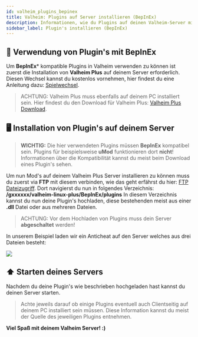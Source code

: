 ```yaml
---
id: valheim_plugins_bepinex
title: Valheim: Plugins auf Server installieren (BepInEx)
description: Informationen, wie du Plugins auf deinen Valheim-Server mit BepInEx (Valheim Plus & BepInEx Server) von ZAP-Hosting installieren kannst - ZAP-Hosting.com Dokumentationen
sidebar_label: Plugin's installieren (BepInEx)
---
```


## 🔧 Verwendung von Plugin's mit BepInEx

Um **BepInEx*** kompatible Plugins in Valheim verwenden zu können ist zuerst die Installation von **Valheim Plus** auf deinem Server erforderlich. 
Diesen Wechsel kannst du kostenlos vornehmen, hier findest du eine Anleitung dazu: [Spielwechsel](https://zap-hosting.com/guides/docs/de/gameserver_gameswitch/).

> ACHTUNG: Valheim Plus muss ebenfalls auf deinem PC installiert sein. Hier findest du den Download für Valheim Plus: [Valheim Plus Download](https://www.nexusmods.com/valheim/mods/4).


## 🖥️ Installation von Plugin's auf deinem Server

> **WICHTIG:** Die hier verwendeten Plugins müssen **BepInEx** kompatibel sein. Plugins für beispielsweise **uMod** funktionieren dort **nicht**! 
> Informationen über die Kompatibilität kannst du meist beim Download eines Plugin's sehen.

Um nun Mod's auf deinem Valheim Plus Server installieren zu können muss du zuerst via **FTP** mit diesem verbinden, wie das geht erfährst du hier: [FTP Dateizugriff](https://zap-hosting.com/guides/docs/de/gameserver_ftpaccess/).
Dort navigierst du nun in folgendes Verzeichnis: **/gxxxxxx/valheim-linux-plus/BepInEx/plugins**
In diesem Verzeichnis kannst du nun deine Plugin's hochladen, diese bestehenden meist aus einer **.dll** Datei oder aus mehreren Dateien.

> ACHTUNG: Vor dem Hochladen von Plugins muss dein Server **abgeschaltet** werden!

In unserem Beispiel laden wir ein Anticheat auf den Server welches aus drei Dateien besteht: 

![](https://screensaver01.zap-hosting.com/index.php/s/9GQTJ65Wp2JznZz/preview)


## ⬆️ Starten deines Servers

Nachdem du deine Plugin's wie beschrieben hochgeladen hast kannst du deinen Server starten.

> Achte jeweils darauf ob einige Plugins eventuell auch Clientseitig auf deinem PC installiert sein müssen. Diese Information kannst du meist der Quelle des jeweiligen Plugins entnehmen.


**Viel Spaß mit deinem Valheim Server! :)**
